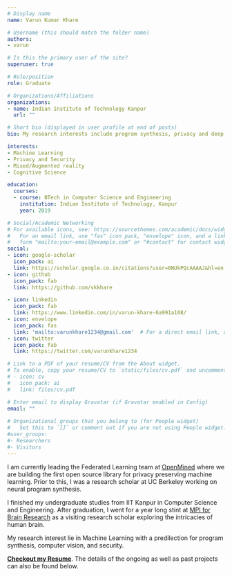 ```yaml
---
# Display name
name: Varun Kumar Khare

# Username (this should match the folder name)
authors:
- varun

# Is this the primary user of the site?
superuser: true

# Role/position
role: Graduate

# Organizations/Affiliations
organizations:
- name: Indian Institute of Technology Kanpur
  url: ""

# Short bio (displayed in user profile at end of posts)
bio: My research interests include program synthesis, privacy and deep learning.

interests:
- Machine Learning
- Privacy and Security 
- Mixed/Augmented reality
- Cognitive Science

education:
  courses:
  - course: BTech in Computer Science and Engineering
    institution: Indian Institute of Technology, Kanpur
    year: 2019

# Social/Academic Networking
# For available icons, see: https://sourcethemes.com/academic/docs/widgets/#icons
#   For an email link, use "fas" icon pack, "envelope" icon, and a link in the
#   form "mailto:your-email@example.com" or "#contact" for contact widget.
social:
- icon: google-scholar
  icon_pack: ai
  link: https://scholar.google.co.in/citations?user=0NUkPQcAAAAJ&hl=en 
- icon: github
  icon_pack: fab
  link: https://github.com/vkkhare

- icon: linkedin
  icon_pack: fab
  link: https://www.linkedin.com/in/varun-khare-6a991a108/
- icon: envelope
  icon_pack: fas
  link: 'mailto:varunkhare1234@gmail.com'  # For a direct email link, use "mailto:test@example.org".
- icon: twitter
  icon_pack: fab
  link: https://twitter.com/varunkhare1234

# Link to a PDF of your resume/CV from the About widget.
# To enable, copy your resume/CV to `static/files/cv.pdf` and uncomment the lines below.  
# - icon: cv
#   icon_pack: ai
#   link: files/cv.pdf

# Enter email to display Gravatar (if Gravatar enabled in Config)
email: ""
  
# Organizational groups that you belong to (for People widget)
#   Set this to `[]` or comment out if you are not using People widget.  
#user_groups:
#- Researchers
#- Visitors
---
```


I am currently leading the Federated Learning team at [OpenMined](https://openmined.org) where we are building the first open source library for privacy preserving machine learning. Prior to this, I was a research scholar at UC Berkeley working on neural program synthesis. 

I finished my undergraduate studies from IIT Kanpur in Computer Science and Engineering. After graduation, I went for a year long stint at [MPI for Brain Research](https://brain.mpg.de/home.html) as a visiting research scholar exploring the intricacies of human brain.

My research interest lie in Machine Learning with a predilection for program synthesis, computer vision, and security. 

[**Checkout my Resume**](files/cv.pdf). The details of the ongoing as well as past projects can also be found below. 
